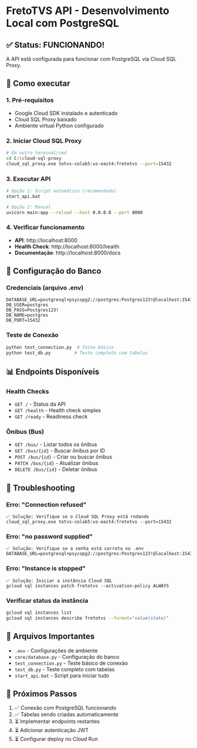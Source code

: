 # FretoTVS API - Desenvolvimento Local com PostgreSQL

## ✅ Status: FUNCIONANDO!

A API está configurada para funcionar com PostgreSQL via Cloud SQL Proxy.

## 🚀 Como executar

### 1. Pré-requisitos
- Google Cloud SDK instalado e autenticado
- Cloud SQL Proxy baixado
- Ambiente virtual Python configurado

### 2. Iniciar Cloud SQL Proxy
```bash
# Em outro terminal/cmd
cd C:\cloud-sql-proxy
cloud_sql_proxy.exe totvs-colab5:us-east4:fretotvs --port=15432
```

### 3. Executar API
```bash
# Opção 1: Script automático (recomendado)
start_api.bat

# Opção 2: Manual
uvicorn main:app --reload --host 0.0.0.0 --port 8000
```

### 4. Verificar funcionamento
- **API**: http://localhost:8000
- **Health Check**: http://localhost:8000/health
- **Documentação**: http://localhost:8000/docs

## 🔧 Configuração do Banco

### Credenciais (arquivo .env)
```env
DATABASE_URL=postgresql+psycopg2://postgres:Postgres123!@localhost:15432/postgres
DB_USER=postgres
DB_PASS=Postgres123!
DB_NAME=postgres
DB_PORT=15432
```

### Teste de Conexão
```bash
python test_connection.py  # Teste básico
python test_db.py         # Teste completo com tabelas
```

## 📊 Endpoints Disponíveis

### Health Checks
- `GET /` - Status da API
- `GET /health` - Health check simples
- `GET /ready` - Readiness check

### Ônibus (Bus)
- `GET /bus/` - Listar todos os ônibus
- `GET /bus/{id}` - Buscar ônibus por ID
- `POST /bus/{id}` - Criar ou buscar ônibus
- `PATCH /bus/{id}` - Atualizar ônibus
- `DELETE /bus/{id}` - Deletar ônibus

## 🐛 Troubleshooting

### Erro: "Connection refused"
```
✅ Solução: Verifique se o Cloud SQL Proxy está rodando
cloud_sql_proxy.exe totvs-colab5:us-east4:fretotvs --port=15432
```

### Erro: "no password supplied"
```
✅ Solução: Verifique se a senha está correta no .env
DATABASE_URL=postgresql+psycopg2://postgres:Postgres123!@localhost:15432/postgres
```

### Erro: "Instance is stopped"
```
✅ Solução: Iniciar a instância Cloud SQL
gcloud sql instances patch fretotvs --activation-policy ALWAYS
```

### Verificar status da instância
```bash
gcloud sql instances list
gcloud sql instances describe fretotvs --format="value(state)"
```

## 📁 Arquivos Importantes

- `.env` - Configurações de ambiente
- `core/database.py` - Configuração do banco
- `test_connection.py` - Teste básico de conexão
- `test_db.py` - Teste completo com tabelas
- `start_api.bat` - Script para iniciar tudo

## 🎯 Próximos Passos

1. ✅ Conexão com PostgreSQL funcionando
2. ✅ Tabelas sendo criadas automaticamente
3. ⏳ Implementar endpoints restantes
4. ⏳ Adicionar autenticação JWT
5. ⏳ Configurar deploy no Cloud Run
